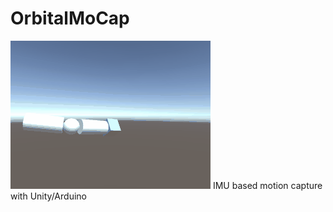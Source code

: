 # OrbitalMoCap
![Screen Capture](Screenshot-2joints.gif)
IMU based motion capture with Unity/Arduino
